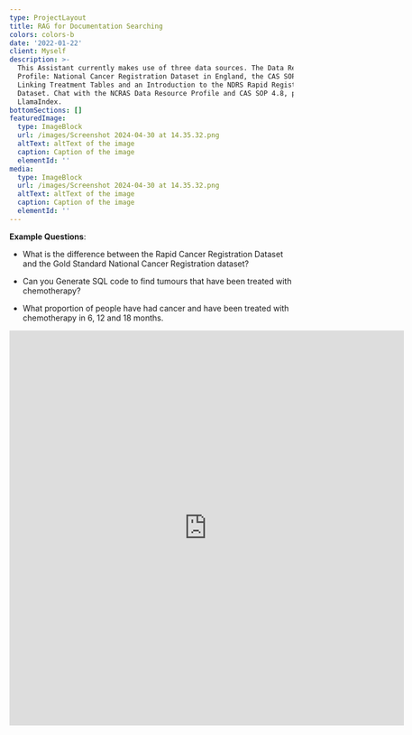 ```yaml
---
type: ProjectLayout
title: RAG for Documentation Searching
colors: colors-b
date: '2022-01-22'
client: Myself
description: >-
  This Assistant currently makes use of three data sources. The Data Resource
  Profile: National Cancer Registration Dataset in England, the CAS SOP #4.8
  Linking Treatment Tables and an Introduction to the NDRS Rapid Registration
  Dataset. Chat with the NCRAS Data Resource Profile and CAS SOP 4.8, powered by
  LlamaIndex.
bottomSections: []
featuredImage:
  type: ImageBlock
  url: /images/Screenshot 2024-04-30 at 14.35.32.png
  altText: altText of the image
  caption: Caption of the image
  elementId: ''
media:
  type: ImageBlock
  url: /images/Screenshot 2024-04-30 at 14.35.32.png
  altText: altText of the image
  caption: Caption of the image
  elementId: ''
---
```

**Example Questions**: 

*   What is the difference between the Rapid Cancer Registration Dataset and the Gold Standard National Cancer Registration dataset? 

*   Can you Generate SQL code to find tumours that have been treated with chemotherapy? 

*   What proportion of people have had cancer and have been treated with chemotherapy in 6, 12 and 18 months.

<embed src="https://cancermetadataassistant-production.up.railway.app" width="700" height="700" align="centre">


